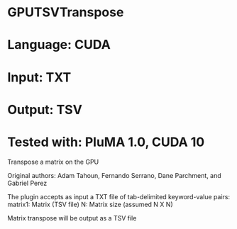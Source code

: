 # GPUTSVTranspose
# Language: CUDA
# Input: TXT
# Output: TSV
# Tested with: PluMA 1.0, CUDA 10

Transpose a matrix on the GPU

Original authors: Adam Tahoun, Fernando Serrano, Dane Parchment, and Gabriel Perez 

The plugin accepts as input a TXT file of tab-delimited keyword-value pairs:
matrix1: Matrix (TSV file)
N: Matrix size (assumed N X N)

Matrix transpose will be output as a TSV file
